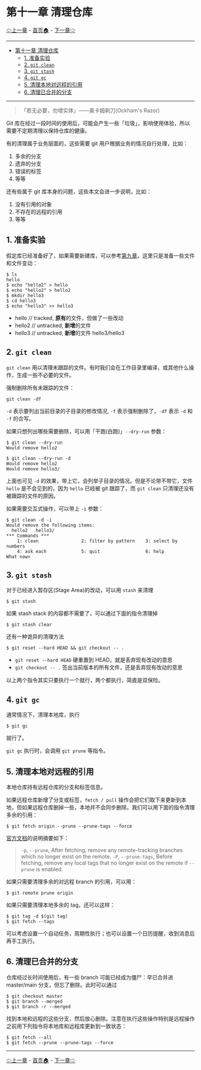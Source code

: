 # 第十一章 清理仓库

[⇦上一章](10.md) - [首页🏠](index.md) - [下一章⇨](12.md)

---

- [第十一章 清理仓库](#第十一章-清理仓库)
  - [1. 准备实验](#1-准备实验)
  - [2. `git clean`](#2-git-clean)
  - [3. `git stash`](#3-git-stash)
  - [4. `git gc`](#4-git-gc)
  - [5. 清理本地对远程的引用](#5-清理本地对远程的引用)
  - [6. 清理已合并的分支](#6-清理已合并的分支)

---

> 「若无必要，勿增实体」——奥卡姆剃刀(Ockham's Razor)

Git 库在经过一段时间的使用后，可能会产生一些「垃圾」，影响使用体验，所以需要不定期清理以保持仓库的健康。

有的清理属于业务层面的，这些需要 git 用户根据业务的情况自行处理，比如：

1. 多余的分支
2. 遗弃的分支
3. 错误的标签
4. 等等

还有些属于 git 库本身的问题，这些本文会进一步说明，比如：

1. 没有引用的对象
2. 不存在的远程的引用
3. 等等

## 1. 准备实验

假定库已经准备好了，如果需要新建库，可以参考[第九章](09.md)，这里只是准备一些文件和文件变动：

```plaintext
$ ls
hello
$ echo "hello2" > hello
$ echo "hello2" > hello2
$ mkdir hello3
$ cd hello3
$ echo "hello3" >> hello3
```

* hello // tracked, **原有**的文件，但做了一些改动
* hello2 // untracked, **新增**的文件
* hello3 // untracked, **新增**的文件 hello3/hello3

## 2. `git clean`

`git clean` 用以清理未跟踪的文件。有时我们会在工作目录里编译，或其他什么操作，生成一些不必要的文件。

强制删除所有未跟踪的文件：

```plaintext
git clean -df
```

`-d` 表示要列出当前目录的子目录的修改情况, `-f` 表示强制删除了，`-df` 表示 `-d` 和 `-f` 的合写。

如果只想列出哪些需要删除，可以用「干跑(白跑)」`--dry-run` 参数：

```plaintext
$ git clean --dry-run
Would remove hello2

$ git clean --dry-run -d
Would remove hello2
Would remove hello3/
```

上面也可见 `-d` 的效果，带上它，会列举子目录的情况。但是不论带不带它，文件 `hello` 是不会见到的，因为 `hello` 已经被 git 跟踪了，而 `git clean` 只清理还没有被跟踪的文件的原因。

如果需要交互式操作，可以带上 `-i` 参数：

```plaintext
$ git clean -d -i
Would remove the following items:
  hello2   hello3/
*** Commands ***
    1: clean                2: filter by pattern    3: select by numbers
    4: ask each             5: quit                 6: help
What now>
```

## 3. `git stash`

对于已经进入暂存区(Stage Area)的改动，可以用 `stash` 来清理

```plaintext
$ git stash
```

如果 stash stack 的内容都不需要了，可以通过下面的指令清理掉

```plaintext
$ git stash clear
```

还有一种诡异的清理方法

```plaintext
$ git reset --hard HEAD && git checkout -- .
```

* `git reset --hard HEAD` 硬重置到 HEAD，就是丢弃现有改动的意思
* `git checkout -- .` 签出当前版本的所有文件，还是丢弃现有改动的意思

以上两个指令其实只要执行一个就行，两个都执行，简直是双保险。

## 4. `git gc`

通常情况下，清理本地库，执行

```plaintext
$ git gc
```

就行了。

`git gc` 执行时，会调用 `git prune` 等指令。

## 5. 清理本地对远程的引用

本地仓库持有远程仓库的分支和标签信息。

如果远程仓库新增了分支或标签，`fetch / pull` 操作会把它们取下来更新到本地，但如果远程仓库删掉一些，本地并不会同步删除。我们可以用下面的指令清理多余的引用：

```plaintext
$ git fetch origin --prune --prune-tags --force
```

[官方文档](https://git-scm.com/docs/git-fetch)的说明摘要如下：

> `-p`, `--prune`, After fetching, remove any remote-tracking branches which no longer exist on the remote.
> `-P`, `--prune-tags`, Before fetching, remove any local tags that no longer exist on the remote if `--prune` is enabled.

如果只需要清理多余的对远程 branch 的引用，可以用：

```plaintext
$ git remote prune origin
```

如果只需要清理本地多余的 tag，还可以这样：

```plaintext
$ git tag -d $(git tag)
$ git fetch --tags
```

可以考虑设置一个自动任务，周期性执行；也可以设置一个日历提醒，收到消息后再手工执行。

## 6. 清理已合并的分支

仓库经过长时间使用后，有一些 branch 可能已经成为僵尸：早已合并进 master/main 分支，但忘了删除。此时可以通过

```plaintext
$ git checkout master
$ git branch --merged
$ git branch -r --merged
```

找到本地和远程的这些分支，然后放心删除。注意在执行这些操作特别是远程操作之前用下列指令将本地库和远程库更新到一致状态：

```plaintext
$ git fetch --all
$ git fetch --prune --prune-tags --force
```

---

[⇦上一章](10.md) - [首页🏠](index.md) - [下一章⇨](12.md)
